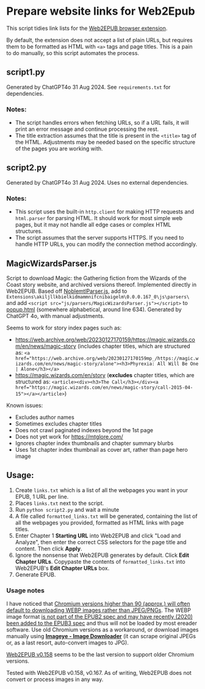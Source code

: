# Prepare website links for Web2Epub

This script tidies link lists for the [Web2EPUB browser extension](https://github.com/dteviot/WebToEpub). 

By default, the extension does not accept a list of plain URLs, but requires them to be formatted as HTML with `<a>` tags and page titles. This is a pain to do manually, so this script automates the process.

## script1.py
Generated by ChatGPT4o 31 Aug 2024. See `requirements.txt` for dependencies.

### Notes:
- The script handles errors when fetching URLs, so if a URL fails, it will print an error message and continue processing the rest.
- The title extraction assumes that the title is present in the `<title>` tag of the HTML. Adjustments may be needed based on the specific structure of the pages you are working with.

## script2.py
Generated by ChatGPT4o 31 Aug 2024. Uses no external dependencies.

### Notes:
- This script uses the built-in `http.client` for making HTTP requests and `html.parser` for parsing HTML. It should work for most simple web pages, but it may not handle all edge cases or complex HTML structures.
- The script assumes that the server supports HTTPS. If you need to handle HTTP URLs, you can modify the connection method accordingly.

## MagicWizardsParser.js
Script to download Magic: the Gathering fiction from the Wizards of the Coast story website, and archived versions thereof. Implemented directly in Web2EPUB. Based off [NoblemtlParser.js](https://github.com/dteviot/WebToEpub/blob/ExperimentalTabMode/plugin/js/parsers/NoblemtlParser.js), add to `Extensions\akiljllkbielkidmammnifcnibaigelm\0.0.0.167_0\js\parsers\` and add `<script src="js/parsers/MagicWizardsParser.js"></script>` to [popup.html](https://github.com/dteviot/WebToEpub/blob/ExperimentalTabMode/plugin/popup.html) (somewhere alphabetical, around line 634). Generated by ChatGPT 4o, with manual adjustments. 

Seems to work for story index pages such as:
- https://web.archive.org/web/20230127170159/https://magic.wizards.com/en/news/magic-story (includes chapter titles, which are structured as: `<a href="https://web.archive.org/web/20230127170159mp_/https://magic.wizards.com/en/news/magic-story/alone"><h3>Phyrexia: All Will Be One | Alone</h3></a>`
- https://magic.wizards.com/en/story (**excludes** chapter titles, which are structured as:  `<article><div><h3>The Call</h3></div><a href="https://magic.wizards.com/en/news/magic-story/call-2015-04-15"></a></article>`)

Known issues:
- Excludes author names
- Sometimes excludes chapter titles
- Does not crawl paginated indexes beyond the 1st page
- Does not yet work for https://mtglore.com/
- Ignores chapter index thumbnails and chapter summary blurbs 
- Uses 1st chapter index thumbnail as cover art, rather than page hero image

## Usage:

1. Create `links.txt` which is a list of all the webpages you want in your EPUB, 1 URL per line.
2. Places `links.txt` next to the script.
3. Run `python script2.py` and wait a minute
4. A file called `formatted_links.txt` will be generated, containing the list of all the webpages you provided, formatted as HTML links with page titles.
5. Enter Chapter 1 **Starting URL** into Web2EPUB and click "Load and Analyze", then enter the correct CSS selectors for the page title and content. Then click **Apply**. 
6. Ignore the nonsense that Web2EPUB generates by default. Click **Edit Chapter URLs**. Copypaste the contents of `formatted_links.txt` into Web2EPUB's **Edit Chapter URLs** box.
7. Generate EPUB. 

### Usage notes 
I have noticed that [Chromium versions higher than 90 (approx.) will often default to downloading WEBP images rather than JPEG/PNGs](https://github.com/win32ss/supermium/issues/679). The WEBP image format [is not part of the EPUB2 spec and may have recently (2020) been added to the EPUB3 spec](https://github.com/w3c/epub-specs/issues/1344) and thus will not be loaded by most ereader software. Use old Chromium versions as a workaround, or download images manually using **[Imageye - Image Downloader](https://chromewebstore.google.com/detail/image-downloader-imageye/agionbommeaifngbhincahgmoflcikhm)** (it can scrape original JPEGs or, as a last resort, auto-convert images to JPG). 

[Web2EPUB v0.158](https://github.com/dteviot/WebToEpub/releases/tag/0.0.0.158) seems to be the last version to support older Chromium versions.

Tested with Web2EPUB v0.158, v0.167. As of writing, Web2EPUB does not convert or process images in any way.

